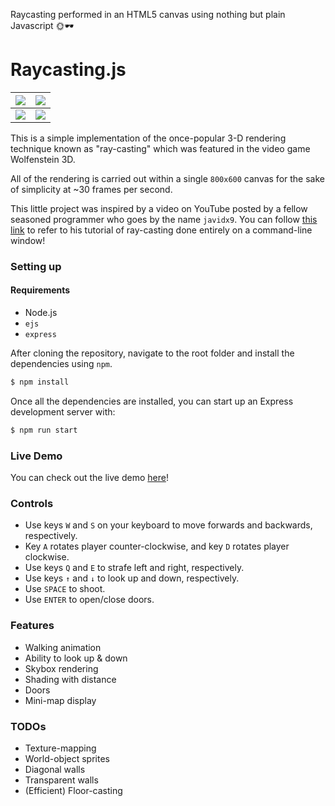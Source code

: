 Raycasting performed in an HTML5 canvas using nothing but plain Javascript 🌞🕶

# Raycasting.js

<img src="https://github.com/emre-aki/raycasting.js/blob/master/images/SS00.png?raw=true"></img> | <img src="https://github.com/emre-aki/raycasting.js/blob/master/images/SS01.png?raw=true"></img>
 ----------------------------------------- | ------------------------------------------
<img src="https://github.com/emre-aki/raycasting.js/blob/master/images/SS02.png?raw=true"></img> | <img src="https://github.com/emre-aki/raycasting.js/blob/master/images/SS03.png?raw=true"></img>

This is a simple implementation of the once-popular 3-D rendering technique known as "ray-casting" which was featured in the video game Wolfenstein 3D.

All of the rendering is carried out within a single `800x600` canvas for the sake of simplicity at ~30 frames per second.

This little project was inspired by a video on YouTube posted by a fellow seasoned programmer who goes by the name `javidx9`. You can follow [this link](https://youtu.be/xW8skO7MFYw) to refer to his tutorial of ray-casting done entirely on a command-line window!

### Setting up
#### Requirements
- Node.js
- `ejs`
- `express`

After cloning the repository, navigate to the root folder and install the dependencies using `npm`.

```bash
$ npm install
```

Once all the dependencies are installed, you can start up an Express development server with:

```bash
$ npm run start
```

### Live Demo

You can check out the live demo [here](https://raycasting-demo.herokuapp.com)!

### Controls
- Use keys `W` and `S` on your keyboard to move forwards and backwards, respectively.
- Key `A` rotates player counter-clockwise, and key `D` rotates player clockwise. 
- Use keys `Q` and `E` to strafe left and right, respectively.
- Use keys `↑` and `↓` to look up and down, respectively.
- Use `SPACE` to shoot.
- Use `ENTER` to open/close doors.

### Features
- Walking animation
- Ability to look up & down
- Skybox rendering
- Shading with distance
- Doors
- Mini-map display

### TODOs
- Texture-mapping
- World-object sprites
- Diagonal walls
- Transparent walls
- (Efficient) Floor-casting
